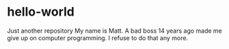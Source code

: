 # hello-world
Just another repository
My name is Matt.  A bad boss 14 years ago made me give up on computer programming.  I refuse to do that any more.
